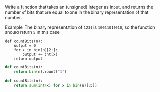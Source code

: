 Write a function that takes an (unsigned) integer as input, and returns the number of bits that are equal to one in the binary representation of that number.

Example: The binary representation of ```1234``` is ```10011010010```, so the function should return ```5``` in this case

    def countBits(n):
        output = 0
        for x in bin(n)[2:]:
            output += int(x)
        return output
        
```python
def countBits(n):
    return bin(n).count("1")
```
```python
def countBits(n):
    return sum(int(x) for x in bin(n)[2:])    
```
